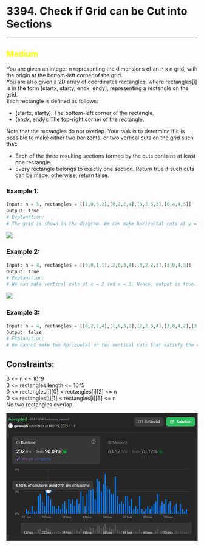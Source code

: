 # 3394. Check if Grid can be Cut into Sections

<hr>

## <span style="color: yellow">Medium</span>

You are given an integer n representing the dimensions of an n x n grid, with the origin at the bottom-left corner of the grid.   
You are also given a 2D array of coordinates rectangles, where rectangles[i] is in the form [startx, starty, endx, endy], representing a rectangle on the grid.  
Each rectangle is defined as follows:

* (startx, starty): The bottom-left corner of the rectangle.
* (endx, endy): The top-right corner of the rectangle.

Note that the rectangles do not overlap. Your task is to determine if it is possible to make either two horizontal or two vertical cuts on the grid such that:

* Each of the three resulting sections formed by the cuts contains at least one rectangle.
* Every rectangle belongs to exactly one section.
Return true if such cuts can be made; otherwise, return false.


### Example 1:
```python
Input: n = 5, rectangles = [[1,0,5,2],[0,2,2,4],[3,2,5,3],[0,4,4,5]]
Output: true
# Explanation:
# The grid is shown in the diagram. We can make horizontal cuts at y = 2 and y = 4. Hence, output is true.
```
![](https://assets.leetcode.com/uploads/2024/10/23/tt1drawio.png)

### Example 2:
```python
Input: n = 4, rectangles = [[0,0,1,1],[2,0,3,4],[0,2,2,3],[3,0,4,3]]
Output: true
# Explanation:
# We can make vertical cuts at x = 2 and x = 3. Hence, output is true.
```
![](https://assets.leetcode.com/uploads/2024/10/23/tc2drawio.png)
### Example 3:
```python
Input: n = 4, rectangles = [[0,2,2,4],[1,0,3,2],[2,2,3,4],[3,0,4,2],[3,2,4,4]]
Output: false
# Explanation:
# We cannot make two horizontal or two vertical cuts that satisfy the conditions. Hence, output is false.
```

## Constraints:
3 <= n <= 10^9  
3 <= rectangles.length <= 10^5  
0 <= rectangles[i][0] < rectangles[i][2] <= n  
0 <= rectangles[i][1] < rectangles[i][3] <= n  
No two rectangles overlap.  

![img.png](../result_img/img3394.png)
